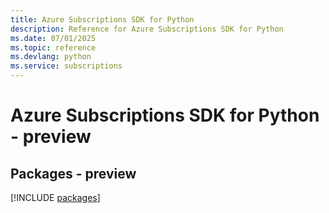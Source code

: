 ```yaml
---
title: Azure Subscriptions SDK for Python
description: Reference for Azure Subscriptions SDK for Python
ms.date: 07/01/2025
ms.topic: reference
ms.devlang: python
ms.service: subscriptions
---
```

# Azure Subscriptions SDK for Python - preview
## Packages - preview
[!INCLUDE [packages](subscriptions-index.md)]